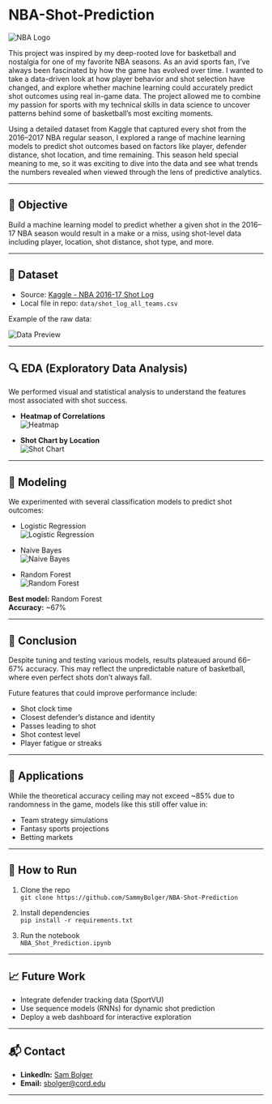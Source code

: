 # NBA-Shot-Prediction

![NBA Logo](https://upload.wikimedia.org/wikipedia/en/0/03/National_Basketball_Association_logo.svg)

This project was inspired by my deep-rooted love for basketball and nostalgia for one of my favorite NBA seasons. As an avid sports fan, I’ve always been fascinated by how the game has evolved over time. I wanted to take a data-driven look at how player behavior and shot selection have changed, and explore whether machine learning could accurately predict shot outcomes using real in-game data. The project allowed me to combine my passion for sports with my technical skills in data science to uncover patterns behind some of basketball’s most exciting moments.

Using a detailed dataset from Kaggle that captured every shot from the 2016–2017 NBA regular season, I explored a range of machine learning models to predict shot outcomes based on factors like player, defender distance, shot location, and time remaining. This season held special meaning to me, so it was exciting to dive into the data and see what trends the numbers revealed when viewed through the lens of predictive analytics.

---

## 🏀 Objective

Build a machine learning model to predict whether a given shot in the 2016–17 NBA season would result in a make or a miss, using shot-level data including player, location, shot distance, shot type, and more.

---

## 📂 Dataset

- Source: [Kaggle - NBA 2016-17 Shot Log](https://www.kaggle.com/wh0801/NBA-16-17-regular-season-shot-log)
- Local file in repo: `data/shot_log_all_teams.csv`

Example of the raw data:

![Data Preview](./data.png)

---

## 🔍 EDA (Exploratory Data Analysis)

We performed visual and statistical analysis to understand the features most associated with shot success.

- **Heatmap of Correlations**  
  ![Heatmap](./heatmap.png)

- **Shot Chart by Location**  
  ![Shot Chart](./shotchart.png)

---

## 🤖 Modeling

We experimented with several classification models to predict shot outcomes:

- Logistic Regression  
  ![Logistic Regression](./logisticregression.png)

- Naive Bayes  
  ![Naive Bayes](./naivebayes.png)

- Random Forest  
  ![Random Forest](./randomforestclassifier.png)

**Best model:** Random Forest  
**Accuracy:** ~67%

---

## 🎯 Conclusion

Despite tuning and testing various models, results plateaued around 66–67% accuracy. This may reflect the unpredictable nature of basketball, where even perfect shots don’t always fall.

Future features that could improve performance include:

- Shot clock time
- Closest defender’s distance and identity
- Passes leading to shot
- Shot contest level
- Player fatigue or streaks

---

## 🧠 Applications

While the theoretical accuracy ceiling may not exceed ~85% due to randomness in the game, models like this still offer value in:

- Team strategy simulations
- Fantasy sports projections
- Betting markets

---

## 🚀 How to Run

1. Clone the repo  
   `git clone https://github.com/SammyBolger/NBA-Shot-Prediction`

2. Install dependencies  
   `pip install -r requirements.txt`

3. Run the notebook  
   `NBA_Shot_Prediction.ipynb`

---

## 📈 Future Work

- Integrate defender tracking data (SportVU)
- Use sequence models (RNNs) for dynamic shot prediction
- Deploy a web dashboard for interactive exploration

---

## 📬 Contact

- **LinkedIn:** [Sam Bolger](https://www.linkedin.com/in/sambolger/)
- **Email:** [sbolger@cord.edu](mailto:sbolger@cord.edu)

---
